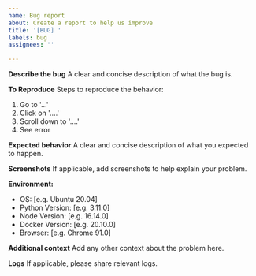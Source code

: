 ```yaml
---
name: Bug report
about: Create a report to help us improve
title: '[BUG] '
labels: bug
assignees: ''

---
```


**Describe the bug**
A clear and concise description of what the bug is.

**To Reproduce**
Steps to reproduce the behavior:
1. Go to '...'
2. Click on '....'
3. Scroll down to '....'
4. See error

**Expected behavior**
A clear and concise description of what you expected to happen.

**Screenshots**
If applicable, add screenshots to help explain your problem.

**Environment:**
 - OS: [e.g. Ubuntu 20.04]
 - Python Version: [e.g. 3.11.0]
 - Node Version: [e.g. 16.14.0]
 - Docker Version: [e.g. 20.10.0]
 - Browser: [e.g. Chrome 91.0]

**Additional context**
Add any other context about the problem here.

**Logs**
If applicable, please share relevant logs. 